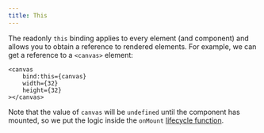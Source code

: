 ```yaml
---
title: This
---
```


The readonly `this` binding applies to every element (and component) and allows you to obtain a reference to rendered elements. For example, we can get a reference to a `<canvas>` element:

```svelte
<canvas
	bind:this={canvas}
	width={32}
	height={32}
></canvas>
```

Note that the value of `canvas` will be `undefined` until the component has mounted, so we put the logic inside the `onMount` [lifecycle function](/tutorial/onmount).
